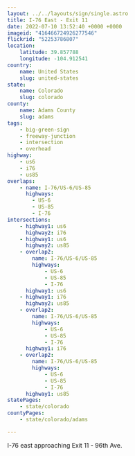 ```yaml
---
layout: ../../layouts/sign/single.astro
title: I-76 East - Exit 11
date: 2022-07-10 13:52:40 +0000 +0000
imageid: "416466724926277546"
flickrid: "52253786807"
location:
    latitude: 39.857788
    longitude: -104.912541
country:
    name: United States
    slug: united-states
state:
    name: Colorado
    slug: colorado
county:
    name: Adams County
    slug: adams
tags:
    - big-green-sign
    - freeway-junction
    - intersection
    - overhead
highway:
    - us6
    - i76
    - us85
overlaps:
    - name: I-76/US-6/US-85
      highways:
        - US-6
        - US-85
        - I-76
intersections:
    - highway1: us6
      highway2: i76
    - highway1: us6
      highway2: us85
    - overlap2:
        name: I-76/US-6/US-85
        highways:
            - US-6
            - US-85
            - I-76
      highway1: us6
    - highway1: i76
      highway2: us85
    - overlap2:
        name: I-76/US-6/US-85
        highways:
            - US-6
            - US-85
            - I-76
      highway1: i76
    - overlap2:
        name: I-76/US-6/US-85
        highways:
            - US-6
            - US-85
            - I-76
      highway1: us85
statePages:
    - state/colorado
countyPages:
    - state/colorado/adams

---
```

I-76 east approaching Exit 11 - 96th Ave.